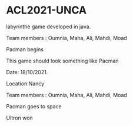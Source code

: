 # ACL2021-UNCA

labyrinthe game developed in java.

Team members : Oumnia, Maha, Ali, Mahdi, Moad

Pacman begins

This game should look something like Pacman

Date: 18/10/2021.

Location:Nancy

Team members : Oumnia, Maha, Ali, Mahdi, Moad

Pacman goes to space

Ultron won
